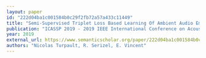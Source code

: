 ```yaml
---
layout: paper
id: "222d04ba1c001584b0c29f2fb72a57a433c11449"
title: "Semi-Supervised Triplet Loss Based Learning Of Ambient Audio Embeddings"
publication: "ICASSP 2019 - 2019 IEEE International Conference on Acoustics, Speech and Signal Processing (ICASSP)"
year: 2019
external_url: https://www.semanticscholar.org/paper/222d04ba1c001584b0c29f2fb72a57a433c11449
authors: "Nicolas Turpault, R. Serizel, E. Vincent"
---
```


